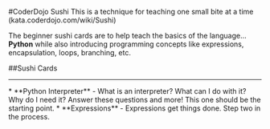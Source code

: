#CoderDojo Sushi
This is a technique for teaching one small bite at a time (kata.coderdojo.com/wiki/Sushi)

The beginner sushi cards are to help teach the basics of the language... **Python** while also introducing programming
concepts like expressions, encapsulation, loops, branching, etc.

##Sushi Cards
<hr>
* **Python Interpreter** - What is an interpreter?  What can I do with it?  Why do I need it?  Answer these questions and more!
This one should be the starting point.
* **Expressions** - Expressions get things done.  Step two in the process.
